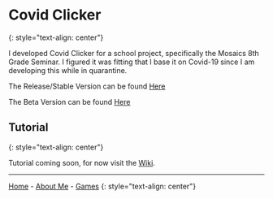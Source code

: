# Covid Clicker
{: style="text-align: center"}

I developed Covid Clicker for a school project, specifically the Mosaics 8th Grade Seminar. I figured it was fitting that I base it on Covid-19 since I am developing this while in quarantine.

The Release/Stable Version can be found [Here]()

The Beta Version can be found [Here]()

## Tutorial
{: style="text-align: center"}

Tutorial coming soon, for now visit the [Wiki](https://github.com/KethTheMeifwa/CovidClicker/wiki).

---

[Home](https://keththemeifwa.github.io) - [About Me](aboutme) - [Games](games)
{: style="text-align: center"}
